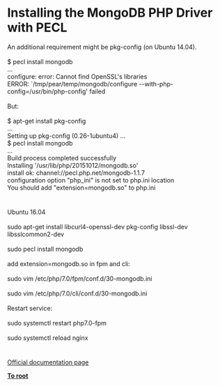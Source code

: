 # Installing the MongoDB PHP Driver with PECL



An additional requirement might be pkg-config (on Ubuntu 14.04).<br><br>$ pecl install mongodb<br>...<br>configure: error: Cannot find OpenSSL&apos;s libraries<br>ERROR: `/tmp/pear/temp/mongodb/configure --with-php-config=/usr/bin/php-config&apos; failed<br><br>But:<br><br>$ apt-get install pkg-config<br>...<br>Setting up pkg-config (0.26-1ubuntu4) ...<br>$ pecl install mongodb<br>...<br>Build process completed successfully<br>Installing &apos;/usr/lib/php/20151012/mongodb.so&apos;<br>install ok: channel://pecl.php.net/mongodb-1.1.7<br>configuration option "php_ini" is not set to php.ini location<br>You should add "extension=mongodb.so" to php.ini  

#

Ubuntu 16.04<br><br>sudo apt-get install libcurl4-openssl-dev pkg-config libssl-dev libsslcommon2-dev<br><br>sudo pecl install mongodb<br><br>add extension=mongodb.so in fpm and cli:<br><br>sudo vim /etc/php/7.0/fpm/conf.d/30-mongodb.ini<br><br>sudo vim /etc/php/7.0/cli/conf.d/30-mongodb.ini<br><br>Restart service:<br><br>sudo systemctl restart php7.0-fpm<br><br>sudo systemctl reload nginx  

#

[Official documentation page](https://www.php.net/manual/en/mongodb.installation.pecl.php)

**[To root](/README.md)**